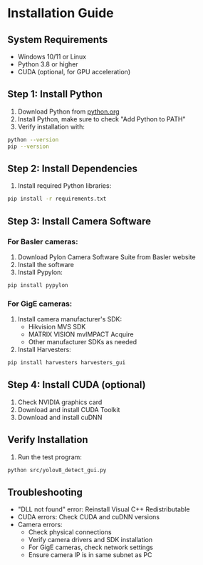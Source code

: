 # Installation Guide

## System Requirements
- Windows 10/11 or Linux
- Python 3.8 or higher
- CUDA (optional, for GPU acceleration)

## Step 1: Install Python
1. Download Python from [python.org](https://www.python.org/downloads/)
2. Install Python, make sure to check "Add Python to PATH"
3. Verify installation with:
```bash
python --version
pip --version
```

## Step 2: Install Dependencies
1. Install required Python libraries:
```bash
pip install -r requirements.txt
```

## Step 3: Install Camera Software
### For Basler cameras:
1. Download Pylon Camera Software Suite from Basler website
2. Install the software
3. Install Pypylon:
```bash
pip install pypylon
```

### For GigE cameras:
1. Install camera manufacturer's SDK:
   - Hikvision MVS SDK
   - MATRIX VISION mvIMPACT Acquire
   - Other manufacturer SDKs as needed
2. Install Harvesters:
```bash
pip install harvesters harvesters_gui
```

## Step 4: Install CUDA (optional)
1. Check NVIDIA graphics card
2. Download and install CUDA Toolkit
3. Download and install cuDNN

## Verify Installation
1. Run the test program:
```bash
python src/yolov8_detect_gui.py
```

## Troubleshooting
- "DLL not found" error: Reinstall Visual C++ Redistributable
- CUDA errors: Check CUDA and cuDNN versions
- Camera errors: 
  - Check physical connections
  - Verify camera drivers and SDK installation
  - For GigE cameras, check network settings
  - Ensure camera IP is in same subnet as PC 